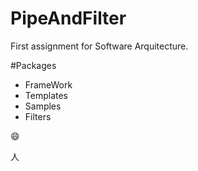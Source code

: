 # PipeAndFilter
First assignment for Software Arquitecture.

#Packages

* FrameWork
* Templates
* Samples
* Filters

:smile:

人

